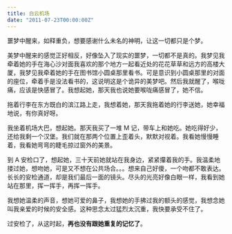 ```yaml
---
title: 白云机场
date: "2011-07-23T00:00:00Z"
---
```


噩梦中醒来，如释重负，想要感谢什么未名的神明，让这一切都只是个梦。

美梦中醒来的感觉正好相反，好像坠入了现实的噩梦，一切都不是真的。我梦见我牵着她的手在海心沙对面我喜欢的那个地方一起看近处的花花草草和远方的高楼大厦，我梦见我牵着她的手在图书馆小圆桌那里看书。可是意识到小圆桌那里的对面的座位，牵着手是没法看书的，这说明这是个诡异的美梦吧。然后我就醒了，喉咙痛，应该是快感冒了。我想起她，那天我也说她要喉咙痛感冒了，她不信。

拖着行李在东方既白的滨江路上走，我想着她，那天我拖着她的行李送她，她幸福地说，有你真好呀。

我坐着机场大巴，想起她。那天我买了一堆 M 记，带车上和她吃。她吃得好少，还给我剩一个汉堡。我们就在那两个位置上歪着头，默默对视着。我看她慢慢睡着，我看她弯弯的睫毛掠过窗外的美景。

到 A 安检口了，想起她，三十天前她就站在我身边，紧紧攥着我的手。我温柔地搂过她，想吻她，可是又不想在公共场合。。。想来自己好傻，一个吻都不敢表达。长长的安检通道，却是我们最后一面的镜头。尽头的光亮好像白眼一样，我看到她站在那里，挥一挥手，再挥一挥手。

我想她温柔的声音，想她可爱的鼻子，我想她的手拂过我的额头的感觉，我想念她叫我亲爱的时候的安全感。这种思念太过猛烈太沉重，我快要承受不住了。

过安检了，从这时起，**再也没有跟她重复的记忆了**。
